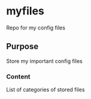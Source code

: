 # myfiles
Repo for my config files

## Purpose
Store my important config files

### Content
List of categories of stored files
